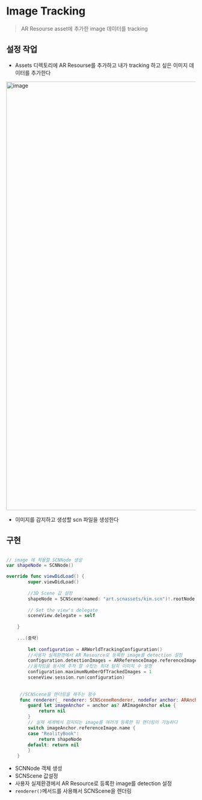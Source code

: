 # Image Tracking

> AR Resourse asset에 추가한 image 데이터를 tracking


## 설정 작업

- Assets 디렉토리에 AR Resourse를 추가하고 내가 tracking 하고 싶은 이미지 데이터를 추가한다

<img width="1136" alt="image" src="https://user-images.githubusercontent.com/33486820/54762829-2f7b4c80-4c38-11e9-9dd9-eaf3802d29b7.png">

- 이미지를 감지하고 생성할 scn 파일을 생성한다


## 구현

```swift

// image 에 적용할 SCNNode 생성
var shapeNode = SCNNode()

override func viewDidLoad() {
        super.viewDidLoad()
        
        //3D Scene 값 설정
        shapeNode = SCNScene(named: "art.scnassets/kim.scn")!.rootNode.childNodes[0]
        
        // Set the view's delegate
        sceneView.delegate = self
        
    }
    
    ...(중략)
    
     	let configuration = ARWorldTrackingConfiguration()
     	//사용자 실제환경에서 AR Resource로 등록한 image를 detection 설정
        configuration.detectionImages = ARReferenceImage.referenceImages(inGroupNamed: "AR Resources", bundle: nil)
        //움직임을 동시에 추적 할 수있는 최대 탐지 이미지 수 설정
        configuration.maximumNumberOfTrackedImages = 1
        sceneView.session.run(configuration)
        
        
     //SCNScene을 랜더링을 해주는 함수   
     func renderer(_ renderer: SCNSceneRenderer, nodeFor anchor: ARAnchor) -> SCNNode? {
        guard let imageAnchor = anchor as? ARImageAnchor else {
            return nil
        }
        // 실제 세계에서 감지되는 image를 여러개 등록한 뒤 랜더링이 가능하다
        switch imageAnchor.referenceImage.name {
        case "RealityBook":
            return shapeNode
        default: return nil
        }
    }
```        


- SCNNode 객체 생성
- SCNScene 값설정
- 사용자 실제환경에서 AR Resource로 등록한 image를 detection 설정
- `renderer()`메서드를 사용해서 SCNScene을 렌더링





 
 